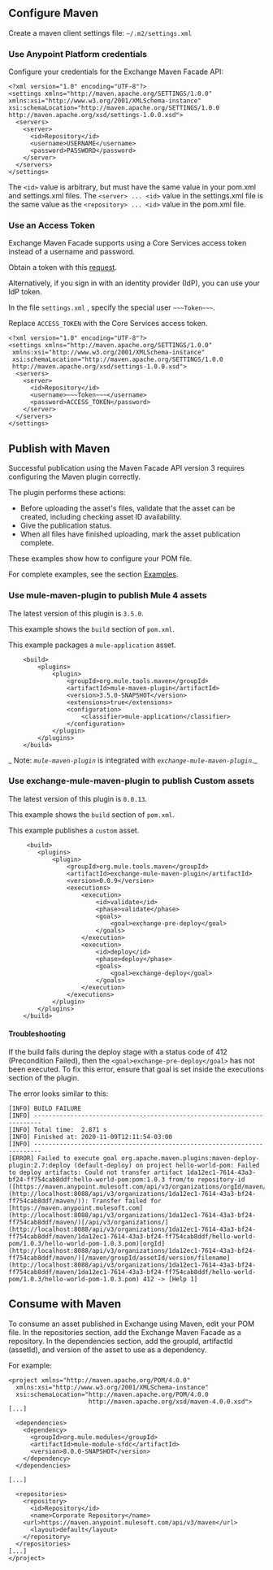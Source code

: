 ## Configure Maven

Create a maven client settings file: `~/.m2/settings.xml`

### Use Anypoint Platform credentials

Configure your credentials for the Exchange Maven Facade API:

```
<?xml version="1.0" encoding="UTF-8"?>
<settings xmlns="http://maven.apache.org/SETTINGS/1.0.0"
xmlns:xsi="http://www.w3.org/2001/XMLSchema-instance"
xsi:schemaLocation="http://maven.apache.org/SETTINGS/1.0.0 
http://maven.apache.org/xsd/settings-1.0.0.xsd">
  <servers>
    <server>
      <id>Repository</id>
      <username>USERNAME</username>
      <password>PASSWORD</password>
    </server>
  </servers>
</settings>
```

The `<id>` value is arbitrary, but must have the same value in your pom.xml and settings.xml files. The `<server> ... <id>` value in the settings.xml file is the same value as the `<repository> ... <id>` value in the pom.xml file.

### Use an Access Token

Exchange Maven Facade supports using a Core Services access token instead of a username and password.

Obtain a token with this [request](https://anypoint.mulesoft.com/exchange/portals/anypoint-platform/f1e97bc6-315a-4490-82a7-23abe036327a.anypoint-platform/access-management-api/minor/1.0/console/method/#7573/).

Alternatively, if you sign in with an identity provider (IdP), you can use your IdP token.

In the file `settings.xml` , specify the special user `~~~Token~~~`.

Replace `ACCESS_TOKEN` with the Core Services access token.

```
<?xml version="1.0" encoding="UTF-8"?>
<settings xmlns="http://maven.apache.org/SETTINGS/1.0.0"
 xmlns:xsi="http://www.w3.org/2001/XMLSchema-instance"
 xsi:schemaLocation="http://maven.apache.org/SETTINGS/1.0.0
 http://maven.apache.org/xsd/settings-1.0.0.xsd">
  <servers>
    <server>
      <id>Repository</id>
      <username>~~~Token~~~</username>
      <password>ACCESS_TOKEN</password>
    </server>
  </servers>
</settings>
```

## Publish with Maven

Successful publication using the Maven Facade API version 3 requires configuring the Maven plugin correctly.

The plugin performs these actions:

- Before uploading the asset's files, validate that the asset can be created, including checking asset ID availability.
- Give the publication status.
- When all files have finished uploading, mark the asset publication complete.

These examples show how to configure your POM file.

For complete examples, see the section [Examples](../Examples).

### Use mule-maven-plugin to publish Mule 4 assets

The latest version of this plugin is `3.5.0`.

This example shows the `build` section of `pom.xml`.

This example packages a `mule-application` asset.

```
    <build>
        <plugins>
            <plugin>
                <groupId>org.mule.tools.maven</groupId>
                <artifactId>mule-maven-plugin</artifactId>
                <version>3.5.0-SNAPSHOT</version>
                <extensions>true</extensions>
                <configuration>
                    <classifier>mule-application</classifier>
                </configuration>
            </plugin>
        </plugins>
    </build>
```

_ Note: _`mule-maven-plugin`_ is integrated with _`exchange-mule-maven-plugin`_._

### Use exchange-mule-maven-plugin to publish Custom assets

The latest version of this plugin is `0.0.13`.

This example shows the `build` section of `pom.xml`.

This example publishes a `custom` asset.

```
     <build>
        <plugins>
            <plugin>
                <groupId>org.mule.tools.maven</groupId>
                <artifactId>exchange-mule-maven-plugin</artifactId>
                <version>0.0.9</version>
                <executions>
                    <execution>
                        <id>validate</id>
                        <phase>validate</phase>
                        <goals>
                            <goal>exchange-pre-deploy</goal>
                        </goals>
                    </execution>
                    <execution>
                        <id>deploy</id>
                        <phase>deploy</phase>
                        <goals>
                            <goal>exchange-deploy</goal>
                        </goals>
                    </execution>
                </executions>
            </plugin>
        </plugins>
    </build>
```

#### Troubleshooting

If the build fails during the deploy stage with a status code of 412 (Precondition Failed), then the `<goal>exchange-pre-deploy</goal>` has not been executed. To fix this error, ensure that goal is set inside the executions section of the plugin.

The error looks similar to this:

```
[INFO] BUILD FAILURE
[INFO] ------------------------------------------------------------------------
[INFO] Total time:  2.871 s
[INFO] Finished at: 2020-11-09T12:11:54-03:00
[INFO] ------------------------------------------------------------------------
[ERROR] Failed to execute goal org.apache.maven.plugins:maven-deploy-plugin:2.7:deploy (default-deploy) on project hello-world-pom: Failed to deploy artifacts: Could not transfer artifact 1da12ec1-7614-43a3-bf24-ff754cab8ddf:hello-world-pom:pom:1.0.3 from/to repository-id ([https://maven.anypoint.mulesoft.com/api/v3/organizations/orgId/maven/](http://localhost:8088/api/v3/organizations/1da12ec1-7614-43a3-bf24-ff754cab8ddf/maven/)): Transfer failed for [https://maven.anypoint.mulesoft.com](http://localhost:8088/api/v3/organizations/1da12ec1-7614-43a3-bf24-ff754cab8ddf/maven/)[/api/v3/organizations/](http://localhost:8088/api/v3/organizations/1da12ec1-7614-43a3-bf24-ff754cab8ddf/maven/1da12ec1-7614-43a3-bf24-ff754cab8ddf/hello-world-pom/1.0.3/hello-world-pom-1.0.3.pom)[orgId](http://localhost:8088/api/v3/organizations/1da12ec1-7614-43a3-bf24-ff754cab8ddf/maven/)[/maven/groupId/assetId/version/filename](http://localhost:8088/api/v3/organizations/1da12ec1-7614-43a3-bf24-ff754cab8ddf/maven/1da12ec1-7614-43a3-bf24-ff754cab8ddf/hello-world-pom/1.0.3/hello-world-pom-1.0.3.pom) 412 -> [Help 1]
```

## Consume with Maven

To consume an asset published in Exchange using Maven, edit your POM file. In the repositories section, add the Exchange Maven Facade as a repository. In the dependencies section, add the groupId, artifactId (assetId), and version of the asset to use as a dependency.

For example:

```
<project xmlns="http://maven.apache.org/POM/4.0.0"
  xmlns:xsi="http://www.w3.org/2001/XMLSchema-instance"
  xsi:schemaLocation="http://maven.apache.org/POM/4.0.0
                      http://maven.apache.org/xsd/maven-4.0.0.xsd">
[...]

  <dependencies>
    <dependency>
      <groupId>org.mule.modules</groupId>
      <artifactId>mule-module-sfdc</artifactId>
      <version>8.0.0-SNAPSHOT</version>
    </dependency>
  </dependencies>

[...]

  <repositories>
    <repository>
      <id>Repository</id>
      <name>Corporate Repository</name>
    <url>https://maven.anypoint.mulesoft.com/api/v3/maven</url>
      <layout>default</layout>
    </repository>
  </repositories>
[...]
</project>
```
